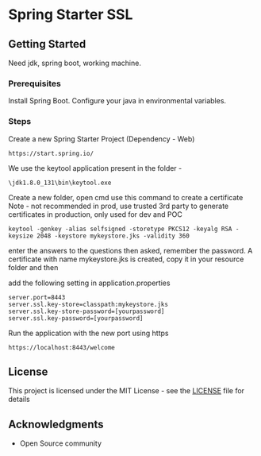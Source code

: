 # Spring Starter SSL

## Getting Started

Need jdk, spring boot, working machine.

### Prerequisites

Install Spring Boot.
Configure your java in environmental variables.


### Steps

Create a new Spring Starter Project (Dependency - Web)

```
https://start.spring.io/
```
We use the keytool application present in the folder -

```
\jdk1.8.0_131\bin\keytool.exe
```

Create a new folder, open cmd use this command to create a certificate
Note - not recommended in prod, use trusted 3rd party to generate certificates in production, only used for dev and POC

```
keytool -genkey -alias selfsigned -storetype PKCS12 -keyalg RSA -keysize 2048 -keystore mykeystore.jks -validity 360
```
enter the answers to the questions then asked, remember the password.
A certificate with name mykeystore.jks is created, copy it in your resource folder and then

add the following setting in application.properties

```
server.port=8443
server.ssl.key-store=classpath:mykeystore.jks
server.ssl.key-store-password=[yourpassword]
server.ssl.key-password=[yourpassword]
```
Run the application with the new port using https

```
https://localhost:8443/welcome
```

## License

This project is licensed under the MIT License - see the [LICENSE](LICENSE) file for details

## Acknowledgments

* Open Source community

